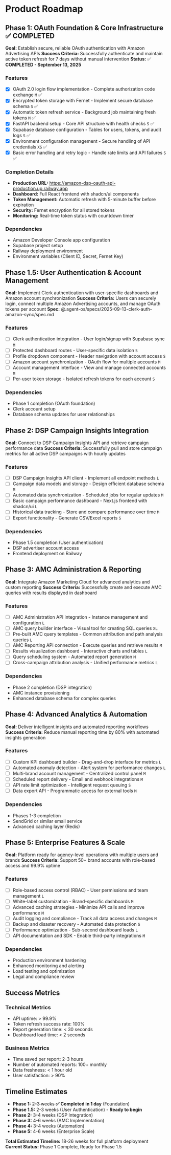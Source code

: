 # Product Roadmap

## Phase 1: OAuth Foundation & Core Infrastructure ✅ COMPLETED

**Goal:** Establish secure, reliable OAuth authentication with Amazon Advertising APIs
**Success Criteria:** Successfully authenticate and maintain active token refresh for 7 days without manual intervention
**Status:** ✅ **COMPLETED - September 13, 2025**

### Features

- [x] OAuth 2.0 login flow implementation - Complete authorization code exchange `M` ✅
- [x] Encrypted token storage with Fernet - Implement secure database schema `S` ✅
- [x] Automatic token refresh service - Background job maintaining fresh tokens `M` ✅
- [x] FastAPI backend setup - Core API structure with health checks `S` ✅
- [x] Supabase database configuration - Tables for users, tokens, and audit logs `S` ✅
- [x] Environment configuration management - Secure handling of API credentials `XS` ✅
- [x] Basic error handling and retry logic - Handle rate limits and API failures `S` ✅

### Completion Details
- **Production URL:** https://amazon-dsp-oauth-api-production.up.railway.app
- **Dashboard:** Full React frontend with shadcn/ui components
- **Token Management:** Automatic refresh with 5-minute buffer before expiration
- **Security:** Fernet encryption for all stored tokens
- **Monitoring:** Real-time token status with countdown timer

### Dependencies

- Amazon Developer Console app configuration
- Supabase project setup
- Railway deployment environment
- Environment variables (Client ID, Secret, Fernet Key)

## Phase 1.5: User Authentication & Account Management

**Goal:** Implement Clerk authentication with user-specific dashboards and Amazon account synchronization
**Success Criteria:** Users can securely login, connect multiple Amazon Advertising accounts, and manage OAuth tokens per account
**Spec:** @.agent-os/specs/2025-09-13-clerk-auth-amazon-sync/spec.md

### Features

- [ ] Clerk authentication integration - User login/signup with Supabase sync `M`
- [ ] Protected dashboard routes - User-specific data isolation `S`
- [ ] Profile dropdown component - Header navigation with account access `S`
- [ ] Amazon account synchronization - OAuth flow for multiple accounts `M`
- [ ] Account management interface - View and manage connected accounts `M`
- [ ] Per-user token storage - Isolated refresh tokens for each account `S`

### Dependencies

- Phase 1 completion (OAuth foundation)
- Clerk account setup
- Database schema updates for user relationships

## Phase 2: DSP Campaign Insights Integration

**Goal:** Connect to DSP Campaign Insights API and retrieve campaign performance data
**Success Criteria:** Successfully pull and store campaign metrics for all active DSP campaigns with hourly updates

### Features

- [ ] DSP Campaign Insights API client - Implement all endpoint methods `L`
- [ ] Campaign data models and storage - Design efficient database schema `M`
- [ ] Automated data synchronization - Scheduled jobs for regular updates `M`
- [ ] Basic campaign performance dashboard - Next.js frontend with shadcn/ui `L`
- [ ] Historical data tracking - Store and compare performance over time `M`
- [ ] Export functionality - Generate CSV/Excel reports `S`

### Dependencies

- Phase 1.5 completion (User authentication)
- DSP advertiser account access
- Frontend deployment on Railway

## Phase 3: AMC Administration & Reporting

**Goal:** Integrate Amazon Marketing Cloud for advanced analytics and custom reporting
**Success Criteria:** Successfully create and execute AMC queries with results displayed in dashboard

### Features

- [ ] AMC Administration API integration - Instance management and configuration `L`
- [ ] AMC query builder interface - Visual tool for creating SQL queries `XL`
- [ ] Pre-built AMC query templates - Common attribution and path analysis queries `L`
- [ ] AMC Reporting API connection - Execute queries and retrieve results `M`
- [ ] Results visualization dashboard - Interactive charts and tables `L`
- [ ] Query scheduling system - Automated report generation `M`
- [ ] Cross-campaign attribution analysis - Unified performance metrics `L`

### Dependencies

- Phase 2 completion (DSP integration)
- AMC instance provisioning
- Enhanced database schema for complex queries

## Phase 4: Advanced Analytics & Automation

**Goal:** Deliver intelligent insights and automated reporting workflows
**Success Criteria:** Reduce manual reporting time by 80% with automated insights generation

### Features

- [ ] Custom KPI dashboard builder - Drag-and-drop interface for metrics `L`
- [ ] Automated anomaly detection - Alert system for performance changes `L`
- [ ] Multi-brand account management - Centralized control panel `M`
- [ ] Scheduled report delivery - Email and webhook integrations `M`
- [ ] API rate limit optimization - Intelligent request queuing `S`
- [ ] Data export API - Programmatic access for external tools `M`

### Dependencies

- Phases 1-3 completion
- SendGrid or similar email service
- Advanced caching layer (Redis)

## Phase 5: Enterprise Features & Scale

**Goal:** Platform ready for agency-level operations with multiple users and brands
**Success Criteria:** Support 50+ brand accounts with role-based access and 99.9% uptime

### Features

- [ ] Role-based access control (RBAC) - User permissions and team management `L`
- [ ] White-label customization - Brand-specific dashboards `M`
- [ ] Advanced caching strategies - Minimize API calls and improve performance `M`
- [ ] Audit logging and compliance - Track all data access and changes `M`
- [ ] Backup and disaster recovery - Automated data protection `S`
- [ ] Performance optimization - Sub-second dashboard loads `L`
- [ ] API documentation and SDK - Enable third-party integrations `M`

### Dependencies

- Production environment hardening
- Enhanced monitoring and alerting
- Load testing and optimization
- Legal and compliance review

## Success Metrics

### Technical Metrics
- API uptime: > 99.9%
- Token refresh success rate: 100%
- Report generation time: < 30 seconds
- Dashboard load time: < 2 seconds

### Business Metrics
- Time saved per report: 2-3 hours
- Number of automated reports: 100+ monthly
- Data freshness: < 1 hour old
- User satisfaction: > 90%

## Timeline Estimates

- **Phase 1:** ~~2-3 weeks~~ **✅ Completed in 1 day** (Foundation)
- **Phase 1.5:** 2-3 weeks (User Authentication) - **Ready to begin**
- **Phase 2:** 3-4 weeks (DSP Integration)
- **Phase 3:** 4-6 weeks (AMC Implementation)
- **Phase 4:** 3-4 weeks (Automation)
- **Phase 5:** 4-6 weeks (Enterprise Scale)

**Total Estimated Timeline:** 18-26 weeks for full platform deployment
**Current Status:** Phase 1 Complete, Ready for Phase 1.5
